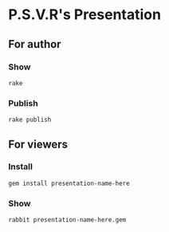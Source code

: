 # P.S.V.R's Presentation


## For author

### Show

    rake

### Publish

    rake publish

## For viewers

### Install

    gem install presentation-name-here

### Show

    rabbit presentation-name-here.gem

